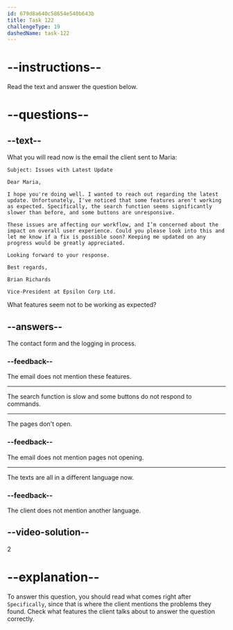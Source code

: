 ```yaml
---
id: 679d8a640c58654e540b643b
title: Task 122
challengeType: 19
dashedName: task-122
---
```


<!-- READING -->

# --instructions--

Read the text and answer the question below.

# --questions--

## --text--

What you will read now is the email the client sent to Maria:

`Subject: Issues with Latest Update`

`Dear Maria,`

`I hope you're doing well. I wanted to reach out regarding the latest update. Unfortunately, I've noticed that some features aren't working as expected. Specifically, the search function seems significantly slower than before, and some buttons are unresponsive.`

`These issues are affecting our workflow, and I’m concerned about the impact on overall user experience. Could you please look into this and let me know if a fix is possible soon? Keeping me updated on any progress would be greatly appreciated.`

`Looking forward to your response.`

`Best regards,`

`Brian Richards`

`Vice-President at Epsilon Corp Ltd.`

What features seem not to be working as expected?

## --answers--

The contact form and the logging in process.

### --feedback--

The email does not mention these features.

---

The search function is slow and some buttons do not respond to commands.

---

The pages don't open.

### --feedback--

The email does not mention pages not opening.

---

The texts are all in a different language now.

### --feedback--

The client does not mention another language.

## --video-solution--

2

# --explanation--

To answer this question, you should read what comes right after `Specifically`, since that is where the client mentions the problems they found. Check what features the client talks about to answer the question correctly.
